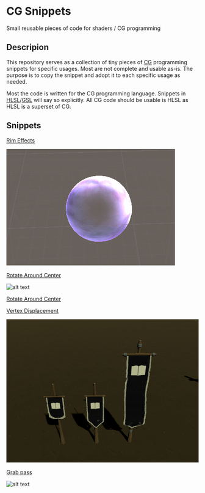# CG Snippets
Small reusable pieces of code for shaders / CG programming

## Descripion
This repository serves as a collection of tiny pieces of [CG](https://developer.download.nvidia.com/cg/ "C for graphics") programming snippets for specific usages.
Most are not complete and usable as-is. The purpose is to copy the snippet and adopt it to each specific usage as needed.

Most the code is written for the CG programming language. Snippets in [HLSL](https://docs.microsoft.com/en-us/windows/desktop/direct3dhlsl/dx-graphics-hlsl, "HLSL Guide")/[GSL](https://www.khronos.org/opengl/wiki/OpenGL_Shading_Language "GSL Guide") will say so explicitly.
All CG code should be usable is HLSL as HLSL is a superset of CG.

## Snippets

[Rim Effects](../master/RimEffect.md)

![alt text](https://raw.githubusercontent.com/bonahona/cg-snippets/master/Images/ManaShieldShow.gif "Rim effect variant 01")


[Rotate Around Center](../master/DecalShaders.md)

![alt text](https://raw.githubusercontent.com/bonahona/cg-snippets/master/Images/UnlitDecalShader.gif "Rotation effect")

[Rotate Around Center](../master/RotateAroundCenter.md)


[Vertex Displacement](../master/VertexDisplacement.md)

![alt text](https://raw.githubusercontent.com/bonahona/cg-snippets/master/Images/VertexDisplacementFlags.gif "Vertex displacement")

[Grab pass](../master/GrabPass.md)

![alt text](https://raw.githubusercontent.com/bonahona/cg-snippets/master/Images/Water.gif "WaterShader")
